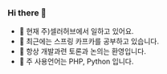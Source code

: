 ### Hi there 👋

- 🔭 현재 주)셀러허브에서 일하고 있어요.
- 🌱 최근에는 스프링 카프카를 공부하고 있습니다.
- 👯 항상 개발과련 토론과 논의는 환영입니다.
- 🤖 주 사용언어는 PHP, Python 입니다.


<!--
**jhjjang/jhjjang** is a ✨ _special_ ✨ repository because its `README.md` (this file) appears on your GitHub profile.

Here are some ideas to get you started:

- 🔭 I’m currently working on ...
- 🌱 I’m currently learning ...
- 👯 I’m looking to collaborate on ...
- 🤔 I’m looking for help with ...
- 💬 Ask me about ...
- 📫 How to reach me: ...
- 😄 Pronouns: ...
- ⚡ Fun fact: ...
-->
